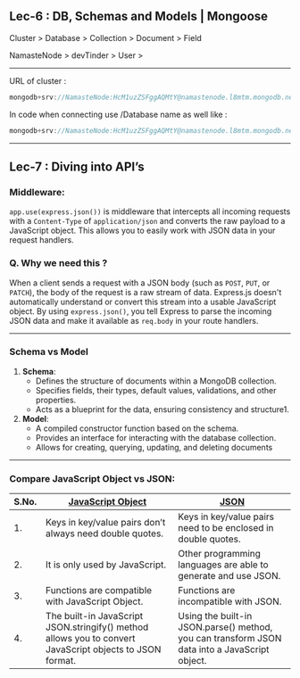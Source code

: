 ## Lec-6 : DB, Schemas and Models | Mongoose

Cluster > Database > Collection > Document > Field

NamasteNode > devTinder > User >

---

URL of cluster :

```jsx
mongodb+srv://NamasteNode:HcM1uzZSFggAQMtY@namastenode.l8mtm.mongodb.net/
```

In code when connecting use /Database name as well like :

```jsx
mongodb+srv://NamasteNode:HcM1uzZSFggAQMtY@namastenode.l8mtm.mongodb.net/devTinder/devTinder
```

---

## Lec-7 : Diving into API’s

### **Middleware**:

`app.use(express.json())` is middleware that intercepts all incoming requests with a `Content-Type` of `application/json` and converts the raw payload to a JavaScript object. This allows you to easily work with JSON data in your request handlers.

### Q. Why we need this ?

When a client sends a request with a JSON body (such as `POST`, `PUT`, or `PATCH`), the body of the request is a raw stream of data. Express.js doesn't automatically understand or convert this stream into a usable JavaScript object. By using `express.json()`, you tell Express to parse the incoming JSON data and make it available as `req.body` in your route handlers.

---

### Schema vs Model

1. **Schema**:
   - Defines the structure of documents within a MongoDB collection.
   - Specifies fields, their types, default values, validations, and other properties.
   - Acts as a blueprint for the data, ensuring consistency and structure1.
2. **Model**:
   - A compiled constructor function based on the schema.
   - Provides an interface for interacting with the database collection.
   - Allows for creating, querying, updating, and deleting documents

---

### Compare JavaScript Object vs JSON:

| S.No. | [**JavaScript Object**](https://www.geeksforgeeks.org/objects-in-javascript/)                            | [**JSON**](https://www.geeksforgeeks.org/javascript-json/)                                    |
| ----- | -------------------------------------------------------------------------------------------------------- | --------------------------------------------------------------------------------------------- |
| 1.    | Keys in key/value pairs don’t always need double quotes.                                                 | Keys in key/value pairs need to be enclosed in double quotes.                                 |
| 2.    | It is only used by JavaScript.                                                                           | Other programming languages are able to generate and use JSON.                                |
| 3.    | Functions are compatible with JavaScript Object.                                                         | Functions are incompatible with JSON.                                                         |
| 4.    | The built-in JavaScript JSON.stringify() method allows you to convert JavaScript objects to JSON format. | Using the built-in JSON.parse() method, you can transform JSON data into a JavaScript object. |
